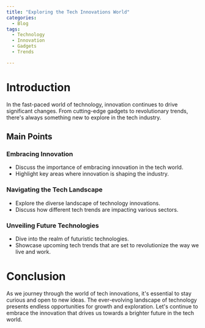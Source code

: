 ```yaml
---
title: "Exploring the Tech Innovations World"
categories:
  - Blog
tags:
  - Technology
  - Innovation
  - Gadgets
  - Trends

---
```


# Introduction
In the fast-paced world of technology, innovation continues to drive significant changes. From cutting-edge gadgets to revolutionary trends, there's always something new to explore in the tech industry.

## Main Points
### Embracing Innovation
- Discuss the importance of embracing innovation in the tech world.
- Highlight key areas where innovation is shaping the industry.

### Navigating the Tech Landscape
- Explore the diverse landscape of technology innovations.
- Discuss how different tech trends are impacting various sectors.

### Unveiling Future Technologies
- Dive into the realm of futuristic technologies.
- Showcase upcoming tech trends that are set to revolutionize the way we live and work.

# Conclusion
As we journey through the world of tech innovations, it's essential to stay curious and open to new ideas. The ever-evolving landscape of technology presents endless opportunities for growth and exploration. Let's continue to embrace the innovation that drives us towards a brighter future in the tech world.